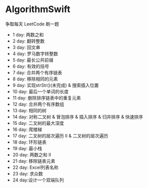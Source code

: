 # AlgorithmSwift
争取每天 LeetCode 刷一题

- 1  day: 两数之和
- 2  day: 翻转整数
- 3  day: 回文串
- 4  day: 罗马数字转整数
- 5  day: 最长公共前缀
- 6  day: 有效的括号
- 7  day: 合并两个有序链表
- 8  day: 移除相同的元素
- 9  day: 实现strStr()(未完成) & 搜索插入位置
- 10 day: 最后一个单词的长度
- 11 day: 删除排序链表中的重复元素
- 12 day: 合并两个有序数组
- 13 day: 相同的树
- 14 day: 对称二叉树 & 冒泡排序 & 插入排序 & 归并排序 & 快速排序
- 15 day: 二叉树的最大深度
- 16 day: 爬楼梯
- 17 day: 二叉树的层次遍历 II & 二叉树的层次遍历
- 18 day: 环形链表
- 19 day: 最小栈
- 20 day: 两数之和 II
- 21 day: 移除链表元素
- 22 day: Excel列表名称
- 23 day: 求众数
- 24 day:设计一个双端队列
